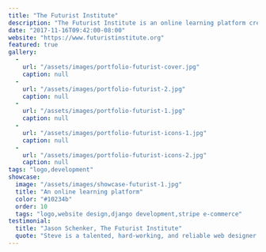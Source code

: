 ```yaml
---
title: "The Futurist Institute"
description: "The Futurist Institute is an online learning platform created for one of the world's leading economic futurists. This project involved designing a logo, brand identity and website. I also created a custom web application using Django which functions as a Learning Management System (LMS) and allows the client to sell access to their courses and monitor student progress. "
date: "2017-11-16T09:42:00-08:00"
website: "https://www.futuristinstitute.org"
featured: true
gallery:
  -
    url: "/assets/images/portfolio-futurist-cover.jpg"
    caption: null
  -
    url: "/assets/images/portfolio-futurist-2.jpg"
    caption: null
  -
    url: "/assets/images/portfolio-futurist-1.jpg"
    caption: null
  -
    url: "/assets/images/portfolio-futurist-icons-1.jpg"
    caption: null
  -
    url: "/assets/images/portfolio-futurist-icons-2.jpg"
    caption: null
tags: "logo,development"
showcase:
  image: "/assets/images/showcase-futurist-1.jpg"
  title: "An online learning platform"
  color: "#10234b"
  order: 10
  tags: "logo,website design,django development,stripe e-commerce"
testimonial:
  title: "Jason Schenker, The Futurist Institute"
  quote: "Steve is a talented, hard-working, and reliable web designer. Steve helped us build an entire custom learning institute and we are so proud of the end result. Steve's combination of creativity, skill, and personality make him an amazing asset to my firm and to the people around him."
---
```

